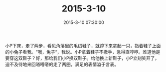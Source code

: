 ﻿---
title: "2015-3-10"
date: 2015-3-10 07:30:00
tags: 文字
categories: 爸爸
---
小P下床，走了两步，看见角落里的毛绒鞋子，就蹲下来拿起一只，指着鞋子上面的小兔子看我。“哦，兔子“，我说。小P拿着鞋子不撒手，急得直哼哼。难道他是要穿这双鞋子？好，那给我们小P换双鞋子。给他换上新鞋子，小P立刻笑开了，迫不及待地来回嗒嗒嗒的走了两圈，满足的表情溢于言表。 ​​​​